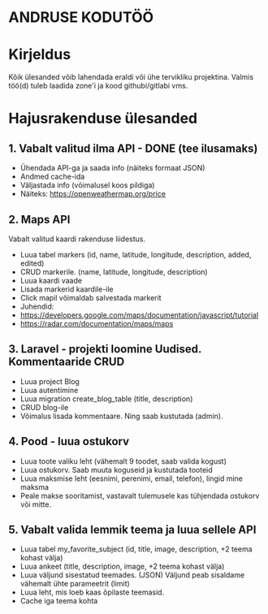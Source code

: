 # ANDRUSE KODUTÖÖ

# Kirjeldus

Kõik ülesanded võib lahendada eraldi või ühe tervikliku projektina.
Valmis töö(d) tuleb laadida zone'i ja kood githubi/gitlabi vms.

# Hajusrakenduse ülesanded

## 1. Vabalt valitud ilma API - DONE (tee ilusamaks)

-   Ühendada API-ga ja saada info (näiteks formaat JSON)
-   Andmed cache-ida
-   Väljastada info (võimalusel koos pildiga)
-   Näiteks: https://openweathermap.org/price

## 2. Maps API
 Vabalt valitud kaardi rakenduse liidestus.
-   Luua tabel markers (id, name, latitude, longitude, description, added, edited)
-   CRUD markerile. (name, latitude, longitude, description)
-   Luua kaardi vaade
-   Lisada markerid kaardile-ile
-   Click mapil võimaldab salvestada markerit
-   Juhendid:
  -   https://developers.google.com/maps/documentation/javascript/tutorial
  -   https://radar.com/documentation/maps/maps

## 3. Laravel - projekti loomine Uudised. Kommentaaride CRUD

-   Luua project Blog
-   Luua autentimine
-   Luua migration create_blog_table (title, description)
-   CRUD blog-ile
-   Võimalus lisada kommentaare. Ning saab kustutada (admin).

## 4. Pood - luua ostukorv

-   Luua toote valiku leht (vähemalt 9 toodet, saab valida kogust)
-   Luua ostukorv. Saab muuta koguseid ja kustutada tooteid
-   Luua maksmise leht (eesnimi, perenimi, email, telefon), lingid mine maksma
-   Peale makse sooritamist, vastavalt tulemusele kas tühjendada ostukorv või mitte.

## 5. Vabalt valida lemmik teema ja luua sellele API

-   Luua tabel my_favorite_subject (id, title, image, description, +2 teema kohast välja)
-   Luua ankeet (title, description, image, +2 teema kohast välja)
-   Luua väljund sisestatud teemades. (JSON) Väljund peab sisaldame vähemalt ühte parameetrit (limit)
-   Luua leht, mis loeb kaas õpilaste teemasid.
-   Cache iga teema kohta
